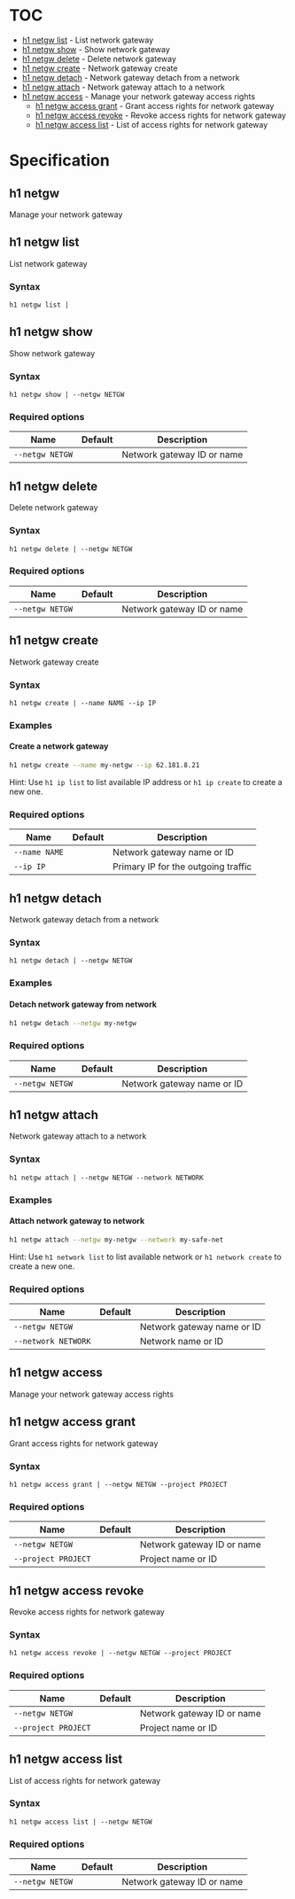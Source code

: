 # TOC

  * [h1 netgw list](#h1-netgw-list) - List network gateway
  * [h1 netgw show](#h1-netgw-show) - Show network gateway
  * [h1 netgw delete](#h1-netgw-delete) - Delete network gateway
  * [h1 netgw create](#h1-netgw-create) - Network gateway create
  * [h1 netgw detach](#h1-netgw-detach) - Network gateway detach from a network
  * [h1 netgw attach](#h1-netgw-attach) - Network gateway attach to a network
  * [h1 netgw access](#h1-netgw-access) - Manage your network gateway access rights
    * [h1 netgw access grant](#h1-netgw-access-grant) - Grant access rights for network gateway
    * [h1 netgw access revoke](#h1-netgw-access-revoke) - Revoke access rights for network gateway
    * [h1 netgw access list](#h1-netgw-access-list) - List of access rights for network gateway


# Specification

## h1 netgw

Manage your network gateway

## h1 netgw list

List network gateway

### Syntax

```h1 netgw list | ```

## h1 netgw show

Show network gateway

### Syntax

```h1 netgw show | --netgw NETGW```

### Required options

| Name | Default | Description |
| ---- | ------- | ----------- |
| ```--netgw NETGW``` |  | Network gateway ID or name |

## h1 netgw delete

Delete network gateway

### Syntax

```h1 netgw delete | --netgw NETGW```

### Required options

| Name | Default | Description |
| ---- | ------- | ----------- |
| ```--netgw NETGW``` |  | Network gateway ID or name |

## h1 netgw create

Network gateway create

### Syntax

```h1 netgw create | --name NAME --ip IP```

### Examples

#### Create a network gateway

```bash
h1 netgw create --name my-netgw --ip 62.181.8.21
```

Hint: Use ```h1 ip list``` to list available IP address or ```h1 ip create``` to create a new one.

### Required options

| Name | Default | Description |
| ---- | ------- | ----------- |
| ```--name NAME``` |  | Network gateway name or ID |
| ```--ip IP``` |  | Primary IP for the outgoing traffic |

## h1 netgw detach

Network gateway detach from a network

### Syntax

```h1 netgw detach | --netgw NETGW```

### Examples

#### Detach network gateway from network

```bash
h1 netgw detach --netgw my-netgw
```

### Required options

| Name | Default | Description |
| ---- | ------- | ----------- |
| ```--netgw NETGW``` |  | Network gateway name or ID |

## h1 netgw attach

Network gateway attach to a network

### Syntax

```h1 netgw attach | --netgw NETGW --network NETWORK```

### Examples

#### Attach network gateway to network

```bash
h1 netgw attach --netgw my-netgw --network my-safe-net
```

Hint: Use ```h1 network list``` to list available network or ```h1 network create``` to create a new one.

### Required options

| Name | Default | Description |
| ---- | ------- | ----------- |
| ```--netgw NETGW``` |  | Network gateway name or ID |
| ```--network NETWORK``` |  | Network name or ID |

## h1 netgw access

Manage your network gateway access rights

## h1 netgw access grant

Grant access rights for network gateway

### Syntax

```h1 netgw access grant | --netgw NETGW --project PROJECT```

### Required options

| Name | Default | Description |
| ---- | ------- | ----------- |
| ```--netgw NETGW``` |  | Network gateway ID or name |
| ```--project PROJECT``` |  | Project name or ID |

## h1 netgw access revoke

Revoke access rights for network gateway

### Syntax

```h1 netgw access revoke | --netgw NETGW --project PROJECT```

### Required options

| Name | Default | Description |
| ---- | ------- | ----------- |
| ```--netgw NETGW``` |  | Network gateway ID or name |
| ```--project PROJECT``` |  | Project name or ID |

## h1 netgw access list

List of access rights for network gateway

### Syntax

```h1 netgw access list | --netgw NETGW```

### Required options

| Name | Default | Description |
| ---- | ------- | ----------- |
| ```--netgw NETGW``` |  | Network gateway ID or name |

